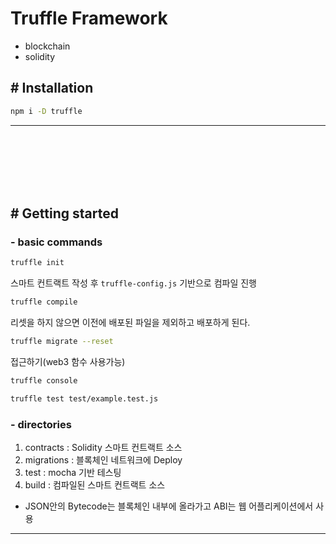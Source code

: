 # Truffle Framework
 - blockchain
 - solidity

## # Installation

```bash
npm i -D truffle
```

<hr><br><br><br><br><br>

## # Getting started

### - basic commands

```bash
truffle init
```
스마트 컨트랙트 작성 후 `truffle-config.js` 기반으로 컴파일 진행

```bash
truffle compile
```
리셋을 하지 않으면 이전에 배포된 파일을 제외하고 배포하게 된다.
```bash
truffle migrate --reset
```
접근하기(web3 함수 사용가능)
```bash
truffle console
```

```bash
truffle test test/example.test.js
```

### - directories

1. contracts : Solidity 스마트 컨트랙트 소스
2. migrations : 블록체인 네트워크에 Deploy
3. test : mocha 기반 테스팅
4. build : 컴파일된 스마트 컨트랙트 소스
 - JSON안의 Bytecode는 블록체인 내부에 올라가고 ABI는 웹 어플리케이션에서 사용

<hr><br><br><br><br><br>
